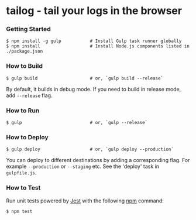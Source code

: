 # tailog - tail your logs in the browser

<!-- [![Build Status](http://img.shields.io/travis/tailog/tailog-ui/master.svg?style=flat)](http://travis-ci.org/tailog/tailog-ui)
[![Dependency Status](https://david-dm.org/tailog/tailog-ui.svg?style=flat)](https://david-dm.org/tailog/tailog-ui)
[![devDependency Status](https://david-dm.org/tailog/tailog-ui/dev-status.svg?style=flat)](https://david-dm.org/tailog/tailog-ui#info=devDependencies)
[![Tips](http://img.shields.io/gratipay/koistya.svg?style=flat)](https://gratipay.com/koistya)
[![Gitter](http://img.shields.io/badge/chat-online-brightgreen.svg?style=flat)](https://gitter.im/tailog/tailog-ui) -->


### Getting Started

```shell
$ npm install -g gulp           # Install Gulp task runner globally
$ npm install                   # Install Node.js components listed in ./package.json
```

### How to Build

```shell
$ gulp build                    # or, `gulp build --release`
```

By default, it builds in debug mode. If you need to build in release mode, add
`--release` flag.

### How to Run

```shell
$ gulp                          # or, `gulp --release`
```

### How to Deploy

```shell
$ gulp deploy                   # or, `gulp deploy --production`
```

You can deploy to different destinations by adding a corresponding flag.
For example `--production` or `--staging` etc. See the 'deploy' task in
`gulpfile.js`.


### How to Test

Run unit tests powered by [Jest](https://facebook.github.io/jest/) with the following
[npm](https://www.npmjs.org/doc/misc/npm-scripts.html) command:

```shell
$ npm test
```
